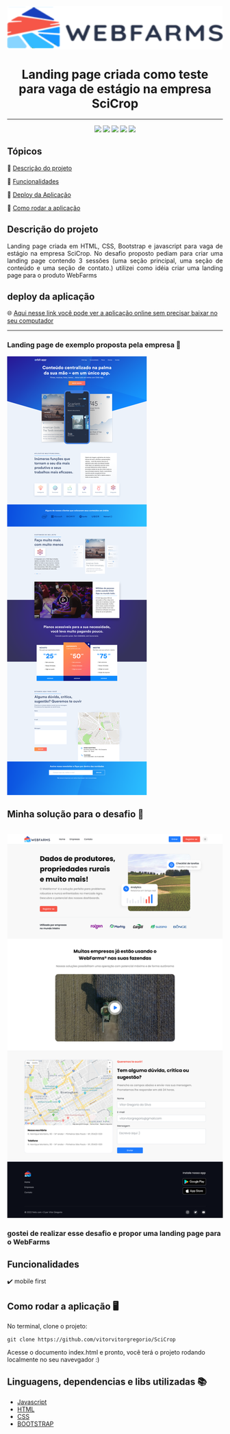 









<img src="./img/logo.svg" width="100%" height="100px">
<h1 align="center"> Landing page criada como teste para vaga de estágio na empresa SciCrop</h1>
<hr>

<p align="center">
    <img src="https://img.shields.io/badge/JavaScript-323330?style=for-the-badge&logo=javascript&logoColor=F7DF1E"/>
    <img src="https://img.shields.io/badge/HTML5-E34F26?style=for-the-badge&logo=html5&logoColor=white"/>
    <img src="https://img.shields.io/badge/CSS3-1572B6?style=for-the-badge&logo=css3&logoColor=white"/>
    <img src="https://img.shields.io/badge/Bootstrap-563D7C?style=for-the-badge&logo=bootstrap&logoColor=white">
    <img src="http://img.shields.io/static/v1?label=STATUS&message=CONCLUIDO&color=GREEN&style=for-the-badge"/>
</p>

<h2>Tópicos </h2> 

:small_blue_diamond: [Descrição do projeto](#descrição-do-projeto)

:small_blue_diamond: [Funcionalidades](#funcionalidades)

:small_blue_diamond: [Deploy da Aplicação](#deploy-da-aplicação)


:small_blue_diamond: [Como rodar a aplicação](#como-rodar-a-aplicação-desktop_computer)

## Descrição do projeto 

<p align="justify">
  Landing page criada em HTML, CSS, Bootstrap e javascript para vaga de estágio na empresa SciCrop. No desafio proposto pediam para criar uma landing page contendo 3 sessôes (uma seção principal, uma seção de conteúdo e uma seção de contato.) utilizei como idéia criar uma landing page para o produto WebFarms
</p>

## deploy da aplicação

🌐 <a href="https://vitorvitorgregorio.github.io/SciCrop/" target="_blank"> Aqui nesse link você pode ver a aplicação online sem precisar baixar no seu computador </a> </br> <hr>
    <h3> Landing page de exemplo proposta pela empresa 🔽 </h3>
    <img src="img/exemplo.png" alt="">
    <h2> Minha solução para o desafio 🔽 </h2>
     </br>
    <img src="img/webfarms.png" alt="" margin-top="10px">
    <h3> gostei de realizar esse desafio e propor uma landing page para o WebFarms </h3>
  </div>

## Funcionalidades

:heavy_check_mark: mobile first

## Como rodar a aplicação :desktop_computer:

No terminal, clone o projeto: 

```
git clone https://github.com/vitorvitorgregorio/SciCrop
```
 
Acesse o documento index.html e pronto, você terá o projeto rodando localmente no seu navevgador :)

## Linguagens, dependencias e libs utilizadas :books:

- [Javascript](https://developer.mozilla.org/pt-BR/docs/Web/JavaScript)
- [HTML](https://developer.mozilla.org/pt-BR/docs/Web/HTML)
- [CSS](https://developer.mozilla.org/pt-BR/docs/Web/CSS)
- [BOOTSTRAP](https://getbootstrap.com)
